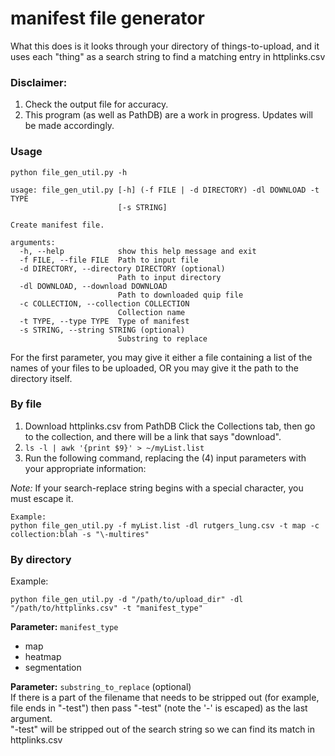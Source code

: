 # manifest file generator
What this does is it looks through your directory of things-to-upload, and it uses each "thing" as a search string to find a matching entry in httplinks.csv

### Disclaimer: 
1.  Check the output file for accuracy.
2.  This program (as well as PathDB) are a work in progress. Updates will be made accordingly.

### Usage
```
python file_gen_util.py -h

usage: file_gen_util.py [-h] (-f FILE | -d DIRECTORY) -dl DOWNLOAD -t TYPE
                        [-s STRING]

Create manifest file.

arguments:
  -h, --help            show this help message and exit
  -f FILE, --file FILE  Path to input file
  -d DIRECTORY, --directory DIRECTORY (optional)
                        Path to input directory
  -dl DOWNLOAD, --download DOWNLOAD
                        Path to downloaded quip file
  -c COLLECTION, --collection COLLECTION
                        Collection name
  -t TYPE, --type TYPE  Type of manifest
  -s STRING, --string STRING (optional)
                        Substring to replace
```

For the first parameter, you may give it either a file containing a list of the names of your files to be uploaded, OR you may give it the path to the directory itself.

### By file

1) Download httplinks.csv from PathDB
Click the Collections tab, then go to the collection, and there will be a link that says "download".
2) `ls -l | awk '{print $9}' > ~/myList.list`
3) Run the following command, replacing the (4) input parameters with your appropriate information:

*Note:* If your search-replace string begins with a special character, you must escape it.
```
Example:
python file_gen_util.py -f myList.list -dl rutgers_lung.csv -t map -c collection:blah -s "\-multires"
```
<!--
```
python file_gen_util.py -f "/path/to/myList.list" -dl "/path/to/httplinks.csv" -t "manifest_type"
```
-->


### By directory

Example:

```
python file_gen_util.py -d "/path/to/upload_dir" -dl "/path/to/httplinks.csv" -t "manifest_type"
```

**Parameter:** `manifest_type`
- map
- heatmap
- segmentation

**Parameter:** `substring_to_replace` (optional)<br>
If there is a part of the filename that needs to be stripped out (for example, file ends in "-test") then pass "\-test" (note the '-' is escaped) as the last argument.<br>
"-test" will be stripped out of the search string so we can find its match in httplinks.csv
